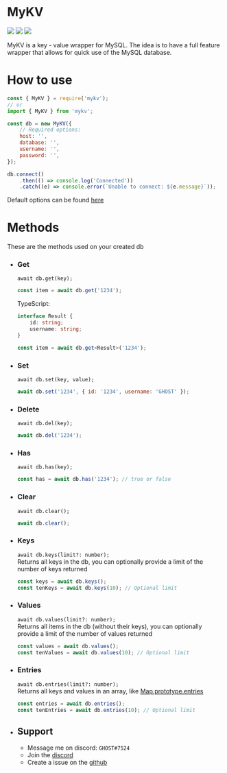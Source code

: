 # MyKV

[![](https://img.shields.io/npm/v/mykv?label=Latest%20Version&style=for-the-badge&logo=npm&color=informational)](https://www.npmjs.com/package/mykv)
[![](https://img.shields.io/static/v1?label=Project%20Creator&message=GHOST&color=informational&style=for-the-badge)](https://ghostdev.xyz)
[![](https://img.shields.io/github/workflow/status/ghostdevv/mykv/Tests/main?style=for-the-badge)](https://github.com/ghostdevv/mykv)

MyKV is a key - value wrapper for MySQL. The idea is to have a full feature wrapper that allows for quick use of the MySQL database.

# How to use

```js
const { MyKV } = require('mykv');
// or
import { MyKV } from 'mykv';

const db = new MyKV({
    // Required options:
    host: '',
    database: '',
    username: '',
    password: '',
});

db.connect()
    .then(() => console.log('Connected'))
    .catch((e) => console.error(`Unable to connect: ${e.message}`));
```

Default options can be found [here](https://github.com/ghostdevv/MyKV/blob/main/src/config.defaults.ts)

# Methods

These are the methods used on your created db

-   ### Get

    `await db.get(key);`<br />

    ```js
    const item = await db.get('1234');
    ```

    TypeScript:

    ```ts
    interface Result {
        id: string;
        username: string;
    }

    const item = await db.get<Result>('1234');
    ```

-   ### Set

    `await db.set(key, value);`<br />

    ```js
    await db.set('1234', { id: '1234', username: 'GHOST' });
    ```

-   ### Delete

    `await db.del(key);`<br />

    ```js
    await db.del('1234');
    ```

-   ### Has

    `await db.has(key);`<br />

    ```js
    const has = await db.has('1234'); // true or false
    ```

-   ### Clear

    `await db.clear();`<br />

    ```js
    await db.clear();
    ```

-   ### Keys

    `await db.keys(limit?: number);`<br />
    Returns all keys in the db, you can optionally provide a limit of the number of keys returned<br />

    ```js
    const keys = await db.keys();
    const tenKeys = await db.keys(10); // Optional limit
    ```

-   ### Values

    `await db.values(limit?: number);`<br />
    Returns all items in the db (without their keys), you can optionally provide a limit of the number of values returned<br />

    ```js
    const values = await db.values();
    const tenValues = await db.values(10); // Optional limit
    ```

-   ### Entries

    `await db.entries(limit?: number);`<br />
    Returns all keys and values in an array, like [Map.prototype.entries](https://developer.mozilla.org/en-US/docs/Web/JavaScript/Reference/Global_Objects/Map/entries)<br />

    ```js
    const entries = await db.entries();
    const tenEntries = await db.entries(10); // Optional limit
    ```

-   ## Support
    -   Message me on discord: `GHOST#7524`<br>
    -   Join the [discord](https://discord.gg/2Vd4wAjJnm)<br>
    -   Create a issue on the [github](https://github.com/ghostdevv/mykv)
